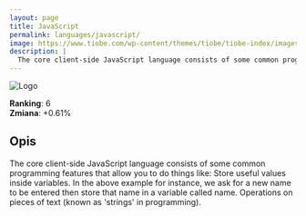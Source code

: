 ```yaml
---
layout: page
title: JavaScript
permalink: languages/javascript/
image: https://www.tiobe.com/wp-content/themes/tiobe/tiobe-index/images/JavaScript.png
description: |
  The core client-side JavaScript language consists of some common programming features that allow you to do things like: Store useful values inside variables. In the above example for instance, we ask for a new name to be entered then store that name in a variable called name. Operations on pieces of text (known as 'strings' in programming).
---
```


![Logo](https://www.tiobe.com/wp-content/themes/tiobe/tiobe-index/images/JavaScript.png)

**Ranking**: 6  
**Zmiana**: +0.61%    

## Opis

The core client-side JavaScript language consists of some common programming features that allow you to do things like: Store useful values inside variables. In the above example for instance, we ask for a new name to be entered then store that name in a variable called name. Operations on pieces of text (known as 'strings' in programming).
